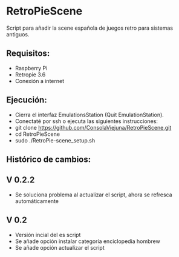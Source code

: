 # RetroPieScene
Script para añadir la scene española de juegos retro para sistemas antiguos.

Requisitos:
-----------
- Raspberry Pi
- Retropie 3.6
- Conexión a internet

Ejecución:
----------
- Cierra el interfaz EmulationsStation (Quit EmulationStation).
- Conectaté por ssh o ejecuta las siguientes instrucciones:
- git clone https://github.com/ConsolaViejuna/RetroPieScene.git
- cd RetroPieScene
- sudo ./RetroPie-scene_setup.sh

Histórico de cambios:
---------------------

V 0.2.2
-------
 - Se soluciona problema al actualizar el script, ahora se refresca automáticamente
 
V 0.2
------
 - Versión incial del es script
 - Se añade opción instalar categoría enciclopedia hombrew
 - Se añade opción actualizar el script
